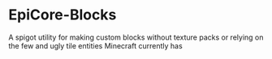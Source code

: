 # EpiCore-Blocks
A spigot utility for making custom blocks without texture packs or relying on the few and ugly tile entities Minecraft currently has

